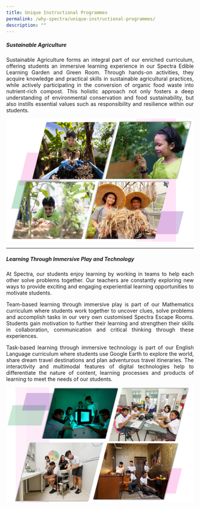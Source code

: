 ```yaml
---
title: Unique Instructional Programmes
permalink: /why-spectra/unique-instructional-programmes/
description: ""
---
```

##### **Sustainable Agriculture**

<p align="justify">Sustainable Agriculture forms an integral part of our enriched curriculum, offering students an immersive learning experience in our Spectra Edible Learning Garden and Green Room. Through hands-on activities, they acquire knowledge and practical skills in sustainable agricultural practices, while actively participating in the conversion of organic food waste into nutrient-rich compost. This holistic approach not only fosters a deep understanding of environmental conservation and food sustainability, but also instills essential values such as responsibility and resilience within our students.</p>

<img style="width:1000px" src="/images/sustainable%20agriculture%202.png">

***


##### **Learning Through Immersive Play and Technology**

<p align="justify">At Spectra, our students enjoy learning by working in teams to help each other solve problems together. Our teachers are constantly exploring new ways to provide exciting and engaging experiential learning opportunities to motivate students.</p>

<p align="justify"> Team-based learning through immersive play is part of our Mathematics curriculum where students work together to uncover clues, solve problems and accomplish tasks in our very own customised Spectra Escape Rooms. Students gain motivation to further their learning and strengthen their skills in collaboration, communication and critical thinking through these experiences.</p>

<p align="justify">Task-based learning through immersive technology is part of our English Language curriculum where students use Google Earth to explore the world, share dream travel destinations and plan adventurous travel itineraries. The interactivity and multimodal features of digital technologies help to differentiate the nature of content, learning processes and products of learning to meet the needs of our students.</p>

![Math2022](/images/Math2022.png)